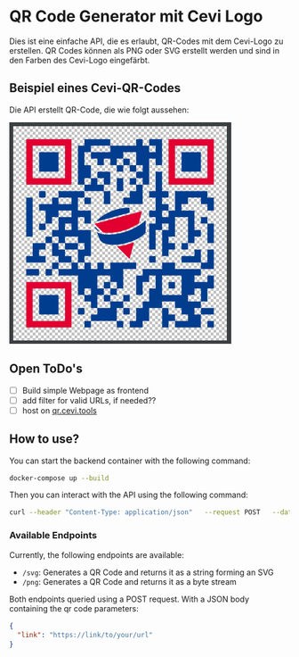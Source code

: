 # QR Code Generator mit Cevi Logo

Dies ist eine einfache API, die es erlaubt, QR-Codes mit dem Cevi-Logo zu erstellen.
QR Codes können als PNG oder SVG erstellt werden und sind in den Farben des Cevi-Logo eingefärbt.

## Beispiel eines Cevi-QR-Codes

Die API erstellt QR-Code, die wie folgt aussehen:

![Beispiel QR Code](./docu/example_qr_code.png)

## Open ToDo's

- [ ] Build simple Webpage as frontend
- [ ] add filter for valid URLs, if needed??
- [ ] host on [qr.cevi.tools](qr.cevi.tools)

## How to use?

You can start the backend container with the following command:

```bash 
docker-compose up --build
```

Then you can interact with the API using the following command:

```bash
curl --header "Content-Type: application/json"   --request POST   --data '{"link":"https://cevi.ch"}'   http://localhost:5000/svg > logo.svg
```

### Available Endpoints

Currently, the following endpoints are available:

- `/svg`: Generates a QR Code and returns it as a string forming an SVG
- `/png`: Generates a QR Code and returns it as a byte stream

Both endpoints queried using a POST request. With a JSON body containing the qr code parameters:

```json
{
  "link": "https://link/to/your/url"
}
```
